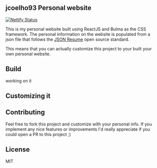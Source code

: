 ## jcoelho93 Personal website

[![Netlify Status](https://api.netlify.com/api/v1/badges/d32b64a2-9f48-4a26-b0d3-21cdf5548ec6/deploy-status)](https://app.netlify.com/sites/jcoelho93/deploys)

This is my personal website built using ReactJS and Bulma as the CSS framework.
The personal information on the website is populated from a json file that follows the [JSON Resume](https://jsonresume.org/) open source standard.

This means that you can actually customize this project to your built your own personal website.

## Build
working on it

## Customizing it

## Contributing

Feel free to fork this project and customize with your personal info. If you implement any nice features or improvements I'd really appreciate if you could open a PR to this project ;)

## License
MIT
